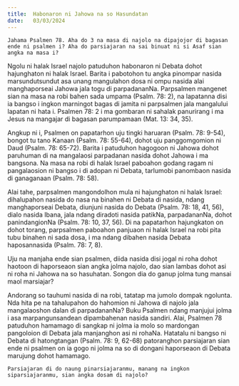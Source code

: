 ```yaml
---
title:  Habonaron ni Jahowa na so Hasundatan
date:   03/03/2024
---
```


`Jahama Psalmen 78. Aha do 3 na masa di najolo na dipajojor di bagasan ende ni psalmen i? Aha do parsiajaran na sai binuat ni si Asaf sian angka na masa i?`

Ngolu ni halak Israel najolo patuduhon habonaron ni Debata dohot hajunghaton ni halak Israel. Barita i pabotohon tu angka pinompar nasida marsundutsundut asa unang mangulahon dosa ni ompu nasida alai manghaporseai Jahowa jala togu di parpadananNa. Parpsalmen mangenet sian na masa na robi bahen sada umpama (Psalm. 78: 2), na lapatanna disi ia bangso i ingkon marningot bagas di jamita ni parpsalmen jala mangalului lapatan ni hata i. Psalmen 78: 2 i ma gombaran ni sahalak panurirang i ma Jesus na mangajar di bagasan parumpamaan (Mat. 13: 34, 35).

Angkup ni i, Psalmen on papatarhon uju tingki haruaran (Psalm. 78: 9-54), bongot tu tano Kanaan (Psalm. 78: 55-64), dohot uju panggomgomion ni Daud (Psalm. 78: 65-72). Barita i patuduhon hagogoon ni Jahowa dohot paruhuman di na mangalaosi parpadanan nasida dohot Jahowa i ma bangsona. Na masa na robi di halak Israel paboahon godang ragam ni pangalaosion ni bangso i di adopan ni Debata, tarlumobi panombaon nasida di ganaganaan (Psalm. 78: 58).

Alai tahe, parpsalmen mangondolhon mula ni hajunghaton ni halak Israel: dihalupahon nasida do nasa na binahen ni Debata di nasida, ndang manghaporseai Debata, diunjuni nasida do Debata (Psalm. 78: 18, 41, 56), dialo nasida Ibana, jala ndang diradoti nasida patikNa, parpadananNa, dohot panindangionNa (Psalm. 78: 10, 37, 56). Di na papatarhon hajungkaton on dohot torang, parpsalmen paboahon panjuaon ni halak Israel na robi pita tubu binahen ni sada dosa, i ma ndang dibahen nasida Debata haposannasida (Psalm. 78: 7, 8).

Uju na manjaha ende sian psalmen, diida nasida disi jogal ni roha dohot haotoon di haporseaon sian angka jolma najolo, dao sian lambas dohot asi ni roha ni Jahowa  na so hasuhatan. Songon dia do ganup jolma tung mansai maol marsiajar?

Andorang so tauhumi nasida di na robi, tatatap ma jumolo dompak ngolunta. Nda hita pe na tahalupahon do hahomion ni Jahowa di najolo jala mangalaoshon dalan di parpadananNa? Buku Psalmen ndang manjujui jolma i asa marpangunsandean dipambahenan nasida sandiri. Alai, Psalmen 78 patuduhon hamamago di sangkap ni jolma ia molo so mardongan pangoloion di Debata jala manjanghon asi ni rohaNa. Hatatalu ni bangso ni Debata di hatongtangan (Psalm. 78: 9, 62-68) patoranghon parsiajaran sian ende ni psalmen on ia gogo ni jolma na so di dongani haporseaon di Debata marujung dohot hamamago.

`Parsiajaran di do naung pinarsiajaranmu, manang na ingkon siparsiajaranmu, sian angka dosam di najolo?`